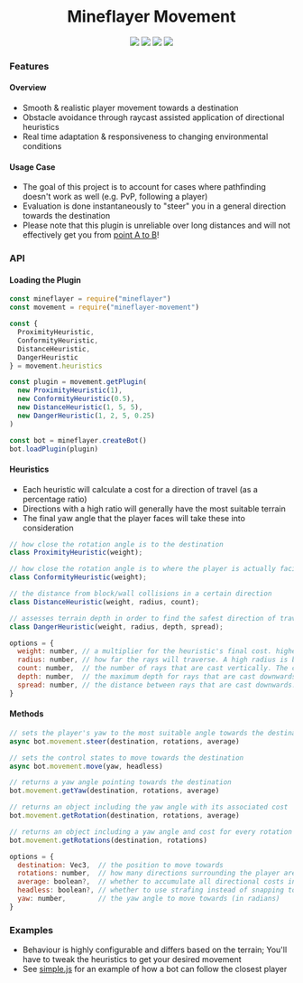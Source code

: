 <div align="center">
  <h1>Mineflayer Movement</h1>
  <img src="https://img.shields.io/npm/v/mineflayer-movement?style=flat-square">
  <img src="https://img.shields.io/github/license/firejoust/mineflayer-movement?style=flat-square">
  <img src="https://img.shields.io/github/issues/firejoust/mineflayer-movement?style=flat-square">
  <img src="https://img.shields.io/github/issues-pr/firejoust/mineflayer-movement?style=flat-square">
</div>

### Features
#### Overview
- Smooth & realistic player movement towards a destination
- Obstacle avoidance through raycast assisted application of directional heuristics
- Real time adaptation & responsiveness to changing environmental conditions 
#### Usage Case
- The goal of this project is to account for cases where pathfinding doesn't work as well (e.g. PvP, following a player)
- Evaluation is done instantaneously to "steer" you in a general direction towards the destination
- Please note that this plugin is unreliable over long distances and will not effectively get you from [point A to B](https://github.com/PrismarineJS/mineflayer-pathfinder)!

### API
#### Loading the Plugin
```js
const mineflayer = require("mineflayer")
const movement = require("mineflayer-movement")

const {
  ProximityHeuristic,
  ConformityHeuristic,
  DistanceHeuristic,
  DangerHeuristic
} = movement.heuristics

const plugin = movement.getPlugin(
  new ProximityHeuristic(1),
  new ConformityHeuristic(0.5),
  new DistanceHeuristic(1, 5, 5),
  new DangerHeuristic(1, 2, 5, 0.25)
)

const bot = mineflayer.createBot()
bot.loadPlugin(plugin)
```
#### Heuristics
- Each heuristic will calculate a cost for a direction of travel (as a percentage ratio)
- Directions with a high ratio will generally have the most suitable terrain
- The final yaw angle that the player faces will take these into consideration
```js
// how close the rotation angle is to the destination
class ProximityHeuristic(weight);

// how close the rotation angle is to where the player is actually facing
class ConformityHeuristic(weight);

// the distance from block/wall collisions in a certain direction
class DistanceHeuristic(weight, radius, count);

// assesses terrain depth in order to find the safest direction of travel
class DangerHeuristic(weight, radius, depth, spread);

options = {
  weight: number, // a multiplier for the heuristic's final cost. higher values correspond to increased sensitivity for that heuristic
  radius: number, // how far the rays will traverse. A high radius is better for predicting terrain changes, but dulls the sensitivity when getting close
  count: number,  // the number of rays that are cast vertically. The collective spread between all rays is 90°. odd numbers are recommended
  depth: number,  // the maximum depth for rays that are cast downwards
  spread: number, // the distance between rays that are cast downwards. values < 1 are recommended
}
```
#### Methods
```js
// sets the player's yaw to the most suitable angle towards the destination
async bot.movement.steer(destination, rotations, average)

// sets the control states to move towards the destination
async bot.movement.move(yaw, headless)

// returns a yaw angle pointing towards the destination
bot.movement.getYaw(destination, rotations, average)

// returns an object including the yaw angle with its associated cost
bot.movement.getRotation(destination, rotations, average)

// returns an object including a yaw angle and cost for every rotation
bot.movement.getRotations(destination, rotations)

options = {
  destination: Vec3,  // the position to move towards
  rotations: number,  // how many directions surrounding the player are checked
  average: boolean?,  // whether to accumulate all directional costs instead of selecting one
  headless: boolean?, // whether to use strafing instead of snapping to the yaw angle
  yaw: number,        // the yaw angle to move towards (in radians)
}
```

### Examples
- Behaviour is highly configurable and differs based on the terrain; You'll have to tweak the heuristics to get your desired movement
- See [simple.js](assets/simple.js) for an example of how a bot can follow the closest player
